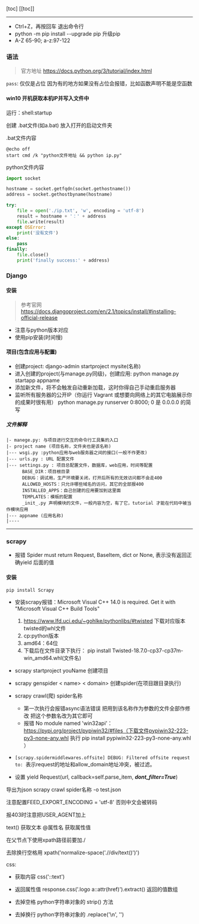 [toc]
[[toc]]

---

- Ctrl+Z，再按回车 退出命令行
- python -m pip install --upgrade pip  升级pip
- A-Z 65-90; a-z:97-122


### 语法

> 官方地址 https://docs.python.org/3/tutorial/index.html

`pass`: 仅仅是占位 因为有的地方如果没有占位会报错，比如函数声明不能是空函数

#### win10 开机获取本机IP并写入文件中
运行：shell:startup

创建 .bat文件(如a.bat) 放入打开的启动文件夹

.bat文件内容
```
@echo off
start cmd /k "python文件地址 && python ip.py"
```

python文件内容
```python
import socket

hostname = socket.getfqdn(socket.gethostname())
address = socket.gethostbyname(hostname)

try:
    file = open('./ip.txt', 'w', encoding = 'utf-8')
    result = hostname + '：' + address
    file.write(result)
except OSError:
    print('没有文件')
else:
    pass
finally:
    file.close()
    print('finally success:' + address)
```

### Django

#### 安装
> 参考官网 https://docs.djangoproject.com/en/2.1/topics/install/#installing-official-release
- 注意与python版本对应
- 使用pip安装(时间慢) 

#### 项目(包含应用与配置)
- 创建project: django-admin startproject mysite(名称)
- 进入创建的project(与manage.py同级)，创建应用: python manage.py startapp appname
- 添加新文件，将不会触发自动重新加载，这时你得自己手动重启服务器
- 监听所有服务器的公开IP（你运行 Vagrant 或想要向网络上的其它电脑展示你的成果时很有用） python manage.py runserver 0:8000; 0 是 0.0.0.0 的简写

##### 文件解释
```
|- manege.py: 与项目进行交互的命令行工具集的入口
|- project name (项目名称，文件夹也是该名称)
|--- wsgi.py :python应用与web服务器之间的接口(一般不作更改)
|--- urls.py : URL 配置文件
|--- settings.py : 项目总配置文件，数据库，web应用，时间等配置
      BASE_DIR：项目根目录
      DEBUG：调试用，生产环境要关闭，打开后所有的无效访问都不会走400
      ALLOWED_HOSTS：只允许哪些域名的访问，其它的全部报400
      INSTALLED_APPS：自己创建的应用要加到这里面
      TEMPLATES：模板的配置
      _init_.py 声明模块的文件，一般内容为空，有了它，tutorial 才能在代码中被当作模块应用
|--- appname (应用名称)
|----
```

---

### scrapy
- 报错 Spider must return Request, BaseItem, dict or None, 表示没有返回正确yield 后面的值
#### 安装
```
pip install Scrapy
```
- 安装scrapy报错：Microsoft Visual C++ 14.0 is required. Get it with "Microsoft Visual C++ Build Tools"
  1. https://www.lfd.uci.edu/~gohlke/pythonlibs/#twisted 下载对应版本twisted的whl文件
  2. cp:python版本
  3. amd64：64位
  4. 下载后在文件目录下执行： pip install Twisted-18.7.0-cp37-cp37m-win_amd64.whl(文件名)

 - scrapy startproject youName  创建项目
 - scrapy genspider < name> < domain> 创建spider(在项目跟目录执行)
 - scrapy crawl(爬) spider名称
    - 第一次执行会报错async语法错误 把用到该名称作为参数的文件全部作修改 把这个参数名改为其它即可
    - 报错 No module named 'win32api'： https://pypi.org/project/pypiwin32/#files（下载文件pypiwin32-223-py3-none-any.whl 执行 pip install pypiwin32-223-py3-none-any.whl ）

- `[scrapy.spidermiddlewares.offsite] DEBUG: Filtered offsite request to: `表示request的地址和allow_domain地址冲突，被过滤。

- 设置 yield Request(url, callback=self.parse_item, ***dont_filter=True***)


导出为json
scrapy crawl spider名称 -o test.json

注意配置FEED_EXPORT_ENCODING = 'utf-8' 否则中文会被转码

报403时注意把USER_AGENT加上

text() 获取文本
@属性名  获取属性值

在父节点下使用xpath路径前要加./

去除换行空格用 xpath('normalize-space('.//div/text()')')

css:
- 获取内容
css('::text')

- 返回属性值
response.css('.logo a::attr(href)').extract() 返回的值数组

- 去掉空格
python字符串对象的 strip() 方法

- 去掉换行
python字符串对象的 .replace('\n', '')